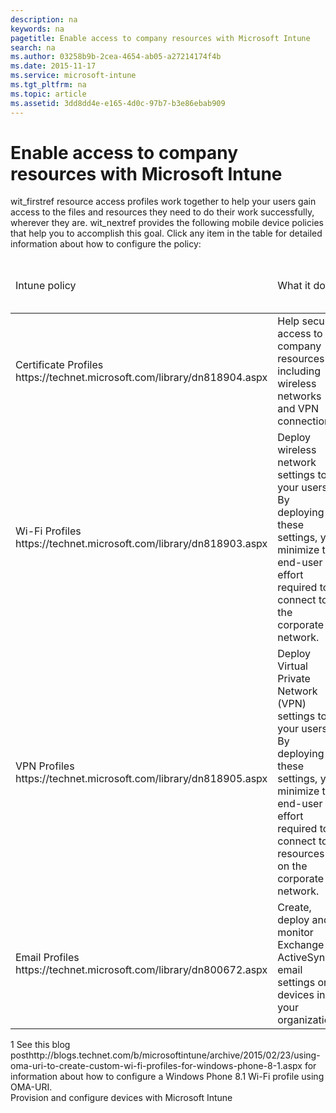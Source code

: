 ```yaml
---
description: na
keywords: na
pagetitle: Enable access to company resources with Microsoft Intune
search: na
ms.author: 03258b9b-2cea-4654-ab05-a27214174f4b
ms.date: 2015-11-17
ms.service: microsoft-intune
ms.tgt_pltfrm: na
ms.topic: article
ms.assetid: 3dd8dd4e-e165-4d0c-97b7-b3e86ebab909
---
```

# Enable access to company resources with Microsoft Intune
<?xml version="1.0" encoding="utf-8"?>
<developerWalkthroughDocument xmlns="http://ddue.schemas.microsoft.com/authoring/2003/5" xmlns:xlink="http://www.w3.org/1999/xlink" xmlns:xsi="http://www.w3.org/2001/XMLSchema-instance" xsi:schemaLocation="http://ddue.schemas.microsoft.com/authoring/2003/5 http://dduestorage.blob.core.windows.net/ddueschema/developer.xsd">
  <introduction>
    <para>
      <token>wit_firstref</token> <ui>resource access profiles</ui> work together to help your users gain access to the files and resources they need to do their work successfully, wherever they are.</para>
    <para>
      <token>wit_nextref</token> provides the following mobile device policies that help you to accomplish this goal. Click any item in the table for detailed information about how to configure the policy:</para>
  </introduction>
  <section>
    <title>Resource access profiles and supported platforms</title>
    <content>
      <para/>
      <table xmlns:caps="http://schemas.microsoft.com/build/caps/2013/11">
        <thead>
          <tr>
            <TD>
              <para>Intune policy</para>
            </TD>
            <TD>
              <para>What it does</para>
            </TD>
            <TD>
              <para>Windows 8.1 and later</para>
            </TD>
            <TD>
              <para>Windows Phone 8.1 and later</para>
            </TD>
            <TD>
              <para>iOS</para>
            </TD>
            <TD>
              <para>Android</para>
            </TD>
            <TD>
              <para>Samsung KNOX</para>
            </TD>
          </tr>
        </thead>
        <tbody>
          <tr>
            <TD>
              <para>
                <externalLink>
                  <linkText>Certificate Profiles</linkText>
                  <linkUri>https://technet.microsoft.com/library/dn818904.aspx</linkUri>
                </externalLink>
              </para>
            </TD>
            <TD>
              <para>Help secure access to company resources including wireless networks and VPN connections.</para>
            </TD>
            <TD>
              <para>Yes</para>
            </TD>
            <TD>
              <para>Yes</para>
            </TD>
            <TD>
              <para>Yes</para>
            </TD>
            <TD>
              <para>Yes</para>
            </TD>
            <TD>
              <para>Yes</para>
            </TD>
          </tr>
          <tr>
            <TD>
              <para>
                <externalLink>
                  <linkText>Wi-Fi Profiles</linkText>
                  <linkUri>https://technet.microsoft.com/library/dn818903.aspx</linkUri>
                </externalLink>
              </para>
            </TD>
            <TD>
              <para>Deploy wireless network settings to your users. By deploying these settings, you minimize the end-user effort required to connect to the corporate network.</para>
            </TD>
            <TD>
              <para>Yes (you can import a Windows Wi-Fi profile)</para>
            </TD>
            <TD>
              <para>Yes (you can configure OMA-URI) <superscript>1</superscript></para>
            </TD>
            <TD>
              <para>Yes</para>
            </TD>
            <TD>
              <para>Yes</para>
            </TD>
            <TD>
              <para>Yes</para>
            </TD>
          </tr>
          <tr>
            <TD>
              <para>
                <externalLink>
                  <linkText>VPN Profiles</linkText>
                  <linkUri>https://technet.microsoft.com/library/dn818905.aspx</linkUri>
                </externalLink>
              </para>
            </TD>
            <TD>
              <para>Deploy Virtual Private Network (VPN) settings to your users. By deploying these settings, you minimize the end-user effort required to connect to resources on the corporate network.</para>
            </TD>
            <TD>
              <para>Yes</para>
            </TD>
            <TD>
              <para>Yes</para>
            </TD>
            <TD>
              <para>Yes</para>
            </TD>
            <TD>
              <para>Yes</para>
            </TD>
            <TD>
              <para>Yes</para>
            </TD>
          </tr>
          <tr>
            <TD>
              <para>
                <externalLink>
                  <linkText>Email Profiles</linkText>
                  <linkUri>https://technet.microsoft.com/library/dn800672.aspx</linkUri>
                </externalLink>
              </para>
            </TD>
            <TD>
              <para>Create, deploy and monitor Exchange ActiveSync email settings on devices in your organization.</para>
            </TD>
            <TD>
              <para>No</para>
            </TD>
            <TD>
              <para>Yes</para>
            </TD>
            <TD>
              <para>Yes</para>
            </TD>
            <TD>
              <para>No</para>
            </TD>
            <TD>
              <para>Yes</para>
            </TD>
          </tr>
        </tbody>
      </table>
      <para>
        <superscript>1</superscript> See <externalLink><linkText>this blog post</linkText><linkUri>http://blogs.technet.com/b/microsoftintune/archive/2015/02/23/using-oma-uri-to-create-custom-wi-fi-profiles-for-windows-phone-8-1.aspx</linkUri></externalLink> for information about how to configure a Windows Phone 8.1 Wi-Fi profile using OMA-URI.</para>
    </content>
  </section>
  <relatedTopics>
    <link xlink:href="7b938d95-c068-4d71-a580-c1492c4bff27">Provision and configure devices with Microsoft Intune</link>
    
    
    
  </relatedTopics>
</developerWalkthroughDocument>
